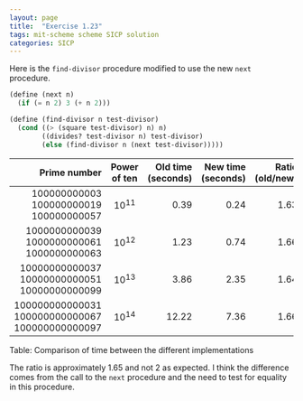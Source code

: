 ```yaml
---
layout: page
title:  "Exercise 1.23"
tags: mit-scheme scheme SICP solution
categories: SICP
---
```

Here is the `find-divisor` procedure modified to use the new `next` procedure.
```scheme
(define (next n)
  (if (= n 2) 3 (+ n 2)))

(define (find-divisor n test-divisor)
  (cond ((> (square test-divisor) n) n)
        ((divides? test-divisor n) test-divisor)
        (else (find-divisor n (next test-divisor)))))
```

|Prime number|Power of ten|Old time (seconds)|New time (seconds)|Ratio (old/new)|
|-----:|:----:|-----:|-----:|-----:|
$100000000003$<br/>$100000000019$<br/>$100000000057$|$10^{11}$|$0.39$|$0.24$|$1.63$
$1000000000039$<br/>$1000000000061$<br/>$1000000000063$|$10^{12}$|$1.23$|$0.74$|$1.66$
$10000000000037$<br/>$10000000000051$<br/>$10000000000099$|$10^{13}$|$3.86$|$2.35$|$1.64$
$100000000000031$<br/>$100000000000067$<br/>$100000000000097$|$10^{14}$|$12.22$|$7.36$|$1.66$

Table: Comparison of time between the different implementations

The ratio is approximately $1.65$ and not $2$ as expected. I think the difference comes from the call to the `next` procedure and the need to test for equality in this procedure.
